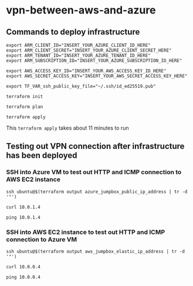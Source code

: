 # vpn-between-aws-and-azure

## Commands to deploy infrastructure

```
export ARM_CLIENT_ID="INSERT_YOUR_AZURE_CLIENT_ID_HERE"
export ARM_CLIENT_SECRET="INSERT_YOUR_AZURE_CLIENT_SECRET_HERE"
export ARM_TENANT_ID="INSERT_YOUR_AZURE_TENANT_ID_HERE"
export ARM_SUBSCRIPTION_ID="INSERT_YOUR_AZURE_SUBSCRIPTION_ID_HERE"

export AWS_ACCESS_KEY_ID="INSERT_YOUR_AWS_ACCESS_KEY_ID_HERE"
export AWS_SECRET_ACCESS_KEY="INSERT_YOUR_AWS_SECRET_ACCESS_KEY_HERE"

export TF_VAR_ssh_public_key_file="~/.ssh/id_ed25519.pub"

terraform init

terraform plan

terraform apply
```

This `terraform apply` takes about 11 minutes to run

## Testing out VPN connection after infrastructure has been deployed

### SSH into Azure VM to test out HTTP and ICMP connection to AWS EC2 instance

```
ssh ubuntu@$(terraform output azure_jumpbox_public_ip_address | tr -d '"')

curl 10.0.1.4

ping 10.0.1.4
```

### SSH into AWS EC2 instance to test out HTTP and ICMP connection to Azure VM

```
ssh ubuntu@$(terraform output aws_jumpbox_elastic_ip_address | tr -d '"')

curl 10.0.0.4

ping 10.0.0.4
```

